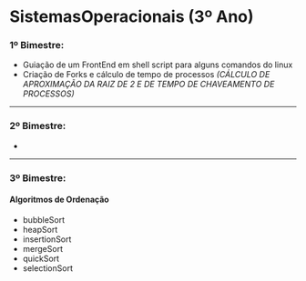 # SistemasOperacionais (3º Ano)

### 1º Bimestre:
* Guiação de um FrontEnd em shell script para alguns comandos do linux
* Criação de Forks e cálculo de tempo de processos *(CÁLCULO DE APROXIMAÇÃO DA RAIZ DE 2 E DE TEMPO DE
CHAVEAMENTO DE PROCESSOS)*

-----

### 2º Bimestre:
* 

-----

### 3º Bimestre:
#### Algoritmos de Ordenação
* bubbleSort
* heapSort
* insertionSort
* mergeSort
* quickSort
* selectionSort


